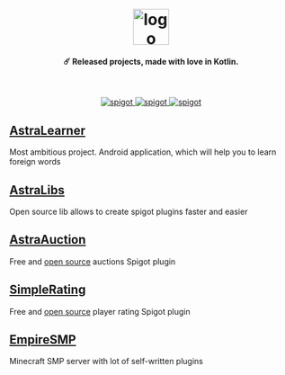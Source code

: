 <h1 align="center">
  <br>
  <img src="https://astrainteractive.ru/static/media/logo.690661b3ac9b83328bee627e0d18ace5.svg" alt="logo" width="64">
  <br>
</h1>
<h4 align="center">☄️ Released projects, made with love in Kotlin.</h4>
</br>
<p align="center">
    <a href="https://github.com/Astra-Interactive/AstraLibs">
        <img alt="spigot" src="https://img.shields.io/badge/github-AstraLibs-1B76CA"/>
    </a>    
    <a href="https://www.spigotmc.org/resources/astra-market.99114/">
        <img alt="spigot" src="https://img.shields.io/badge/github-AstraMarket-1B76CA"/>
    </a>
    <a href="https://play.google.com/store/apps/details?id=com.makeevrserg.astralearner">
        <img alt="spigot" src="https://img.shields.io/badge/GooglePlay-AstraLearner-1B76CA"/>
    </a>
</p>

## [AstraLearner](https://play.google.com/store/apps/details?id=com.makeevrserg.astralearner)
Most ambitious project. Android application, which will help you to learn foreign words

## [AstraLibs](https://github.com/Astra-Interactive/AstraLibs) 
Open source lib allows to create spigot plugins faster and easier

## [AstraAuction](https://www.spigotmc.org/resources/astra-market.99114/)
Free and [open source](https://github.com/Astra-Interactive/AstraAuctions) auctions Spigot plugin 
## [SimpleRating](https://www.spigotmc.org/resources/simple-rating.103317/)
Free and [open source](https://github.com/Astra-Interactive/AstraRating) player rating Spigot plugin 
## [EmpireSMP](https://empireprojekt.ru/)
Minecraft SMP server with lot of self-written plugins
